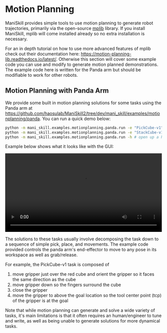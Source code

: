 # Motion Planning

ManiSkill provides simple tools to use motion planning to generate robot trajectories, primarily via the open-source [mplib](https://github.com/haosulab/MPlib) library. If you install ManiSkill, mplib will come installed already so no extra installation is necessary.

For an in depth tutorial on how to use more advanced features of mplib check out their documentation here: https://motion-planning-lib.readthedocs.io/latest/. Otherwise this section will cover some example code you can use and modify to generate motion planned demonstrations. The example code here is written for the Panda arm but should be modifiable to work for other robots.

## Motion Planning with Panda Arm

We provide some built in motion planning solutions for some tasks using the Panda arm at https://github.com/haosulab/ManiSkill2/tree/dev/mani_skill/examples/motionplanning/panda. You can run a quick demo below:

```bash
python -m mani_skill.examples.motionplanning.panda.run -e "PickCube-v1" # runs headless and only saves video
python -m mani_skill.examples.motionplanning.panda.run -e "StackCube-v1" --visualize # opens up the GUI
python -m mani_skill.examples.motionplanning.panda.run -h # open up a help menu and also show what tasks have solutions
```

Example below shows what it looks like with the GUI:

<video preload="auto" controls="True" width="100%">
<source src="https://github.com/haosulab/ManiSkill2/raw/dev/docs/source/_static/videos/motionplanning-stackcube.mp4" type="video/mp4">
</video>

The solutions to these tasks usually involve decomposing the task down to a sequence of simple pick, place, and movements. The example code provided controls the panda arm's end-effector to move to any pose in its workspace as well as grab/release.

For example, the PickCube-v1 task is composed of
1. move gripper just over the red cube and orient the gripper so it faces the same direction as the cube
2. move gripper down so the fingers surround the cube
3. close the gripper
4. move the gripper to above the goal location so the tool center point (tcp) of the gripper is at the goal

Note that while motion planning can generate and solve a wide variety of tasks, it's main limitations is that it often requires an human/engineer to tune and write, as well as being unable to generate solutions for more dynamical tasks.